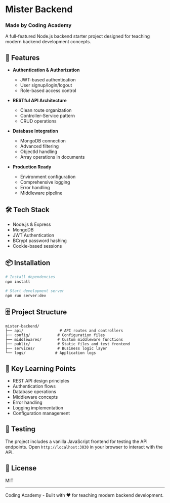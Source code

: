 # Mister Backend

### Made by Coding Academy

A full-featured Node.js backend starter project designed for teaching modern backend development concepts.

## 🚀 Features

- **Authentication & Authorization**
  - JWT-based authentication
  - User signup/login/logout
  - Role-based access control

- **RESTful API Architecture** 
  - Clean route organization
  - Controller-Service pattern
  - CRUD operations

- **Database Integration**
  - MongoDB connection
  - Advanced filtering
  - ObjectId handling
  - Array operations in documents

- **Production Ready**
  - Environment configuration
  - Comprehensive logging
  - Error handling
  - Middleware pipeline

## 🛠️ Tech Stack

- Node.js & Express
- MongoDB
- JWT Authentication
- BCrypt password hashing
- Cookie-based sessions

## 📦 Installation

```bash
# Install dependencies
npm install

# Start development server
npm run server:dev
```

## 🗄️ Project Structure

```
mister-backend/
├── api/                # API routes and controllers
├── config/            # Configuration files
├── middlewares/       # Custom middleware functions
├── public/            # Static files and test frontend
├── services/          # Business logic layer
└── logs/             # Application logs
```

## 🔑 Key Learning Points

- REST API design principles
- Authentication flows
- Database operations
- Middleware concepts
- Error handling
- Logging implementation
- Configuration management

## 🧪 Testing

The project includes a vanilla JavaScript frontend for testing the API endpoints. Open `http://localhost:3030` in your browser to interact with the API.

## 📝 License

MIT

---
Coding Academy - Built with ❤️ for teaching modern backend development.